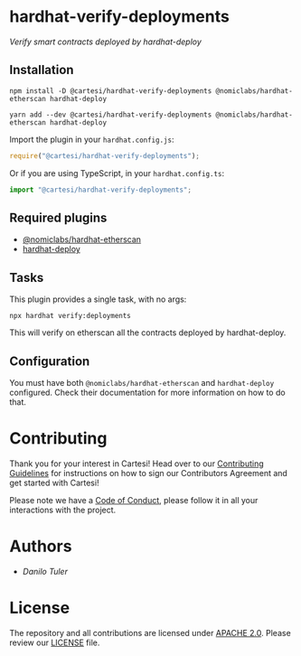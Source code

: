 # hardhat-verify-deployments

_Verify smart contracts deployed by hardhat-deploy_

## Installation

```shell
npm install -D @cartesi/hardhat-verify-deployments @nomiclabs/hardhat-etherscan hardhat-deploy
```

```shell
yarn add --dev @cartesi/hardhat-verify-deployments @nomiclabs/hardhat-etherscan hardhat-deploy
```

Import the plugin in your `hardhat.config.js`:

```js
require("@cartesi/hardhat-verify-deployments");
```

Or if you are using TypeScript, in your `hardhat.config.ts`:

```ts
import "@cartesi/hardhat-verify-deployments";
```

## Required plugins

-   [@nomiclabs/hardhat-etherscan](https://github.com/nomiclabs/hardhat/tree/master/packages/hardhat-etherscan)
-   [hardhat-deploy](https://github.com/wighawag/hardhat-deploy)

## Tasks

This plugin provides a single task, with no args:

```shell
npx hardhat verify:deployments
```

This will verify on etherscan all the contracts deployed by hardhat-deploy.

## Configuration

You must have both `@nomiclabs/hardhat-etherscan` and `hardhat-deploy` configured. Check their documentation for more information on how to do that.

# Contributing

Thank you for your interest in Cartesi! Head over to our [Contributing Guidelines](CONTRIBUTING.md) for instructions on how to sign our Contributors Agreement and get started with
Cartesi!

Please note we have a [Code of Conduct](CODE_OF_CONDUCT.md), please follow it in all your interactions with the project.

# Authors

-   _Danilo Tuler_

# License

The repository and all contributions are licensed under
[APACHE 2.0](https://www.apache.org/licenses/LICENSE-2.0). Please review our [LICENSE](LICENSE) file.
